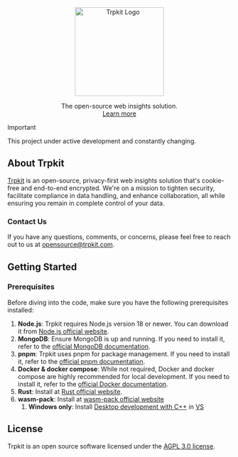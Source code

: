 <p align="center" style="margin-top: 48px">
    <a href="https://github.com/trpkit/trpkit">
        <img width="200px" src="https://trpkit.com/branding/logo.svg" alt="Trpkit Logo">
    </a>
</p>
<p align="center">
    The open-source web insights solution.
    <br />
    <a href="https://trpkit.com">Learn more</a>
</p>

> [!IMPORTANT]
> This project under active development and constantly changing.

## About Trpkit

[Trpkit](https://trpkit.com) is an open-source, privacy-first web insights solution that's cookie-free and end-to-end encrypted. We're on a mission to tighten security, facilitate compliance in data handling, and enhance collaboration, all while ensuring you remain in complete control of your data.

### Contact Us

If you have any questions, comments, or concerns, please feel free to reach out to us at [opensource@trpkit.com](mailto:opensource@trpkit.com).

## Getting Started

### Prerequisites

Before diving into the code, make sure you have the following prerequisites installed:

1. **Node.js**: Trpkit requires Node.js version 18 or newer. You can download it from [Node.js official website](https://nodejs.org/).
2. **MongoDB**: Ensure MongoDB is up and running. If you need to install it, refer to the [official MongoDB documentation](https://docs.mongodb.com/manual/installation/).
3. **pnpm**: Trpkit uses pnpm for package management. If you need to install it, refer to the [official pnpm documentation](https://pnpm.io/installation).
4. **Docker & docker compose**: While not required, Docker and docker compose are highly recommended for local development. If you need to install it, refer to the [official Docker documentation](https://docs.docker.com/get-docker/).
5. **Rust**: Install at [Rust official website](https://www.rust-lang.org/tools/install).
6. **wasm-pack**: Install at [wasm-pack official website](https://rustwasm.github.io/wasm-pack/installer/)
   1. **Windows only**: Install <ins>Desktop development with C++</ins> in [VS](https://visualstudio.microsoft.com/visual-cpp-build-tools/)

## License

Trpkit is an open source software licensed under the [AGPL 3.0 license](LICENSE).